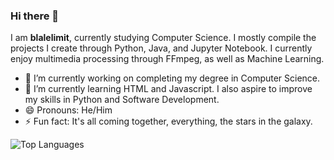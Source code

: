 ### Hi there 👋

I am **blalelimit**, currently studying Computer Science. I mostly compile the projects I create through Python, Java, and Jupyter Notebook. I currently enjoy multimedia processing through FFmpeg, as well as Machine Learning.

- 🔭 I’m currently working on completing my degree in Computer Science.
- 🌱 I’m currently learning HTML and Javascript. I also aspire to improve my skills in Python and Software Development.
- 😄 Pronouns: He/Him
- ⚡ Fun fact: It's all coming together, everything, the stars in the galaxy.

![Top Languages](https://github-readme-stats.vercel.app/api/top-langs/?username=blalelimit&layout=compact&theme=github_dark&hide_border=true)

<!--
![blalelimit's GitHub Stats](https://github-readme-stats.vercel.app/api?username=blalelimit&show_icons=true&hide_border=true&theme=github_dark)
-->